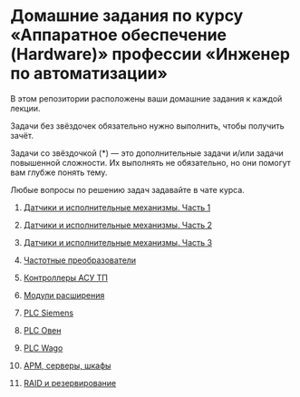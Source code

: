 # Домашние задания по курсу «Аппаратное обеспечение (Hardware)» профессии «Инженер по автоматизации»


В этом репозитории расположены ваши домашние задания к каждой лекции. 

Задачи без звёздочек обязательно нужно выполнить, чтобы получить зачёт. 

Задачи со звёздочкой (*) — это дополнительные задачи и/или задачи повышенной сложности. Их выполнять не обязательно, но они помогут вам глубже понять тему.

Любые вопросы по решению задач задавайте в чате курса.



1. [Датчики и исполнительные механизмы. Часть 1](6.1/)  

2. [Датчики и исполнительные механизмы. Часть 2](6.2/)

3. [Датчики и исполнительные механизмы. Часть 3](6.3/)  

4. [Частотные преобразователи](6.4/)

5. [Контроллеры АСУ ТП](6.5/)

6. [Модули расширения](6.6/)  

7. [PLC Siemens](6.7/)

8. [PLC Овен](6.8/)  

9. [PLC Wago](6.9/)

10. [АРМ, серверы, шкафы](6.10/)  

11. [RAID и резервирование](6.11/)

